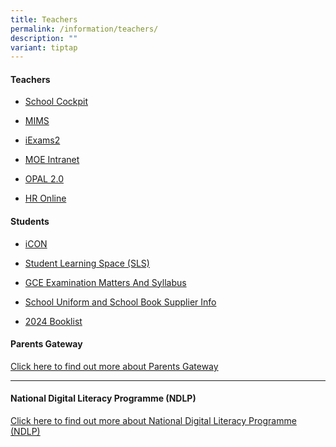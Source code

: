 ```yaml
---
title: Teachers
permalink: /information/teachers/
description: ""
variant: tiptap
---
```

<h4><strong>Teachers</strong></h4>
<ul data-tight="true" class="tight">
<li>
<p><a href="https://schoolcockpit.moe.gov.sg/" rel="noopener" target="_blank">School Cockpit</a>
</p>
</li>
<li>
<p><a href="https://mims.moe.gov.sg/" rel="noopener" target="_blank">MIMS</a>
</p>
</li>
<li>
<p><a href="https://iexams.seab.gov.sg/sso/login" rel="noopener" target="_blank">iExams2</a>
</p>
</li>
<li>
<p><a href="https://intranet.moe.gov.sg/" rel="noopener" target="_blank">MOE Intranet</a>
</p>
</li>
<li>
<p><a href="https://tinyurl.com/2020opal" rel="noopener" target="_blank">OPAL 2.0</a>
</p>
</li>
<li>
<p><a href="https://intranet.moe.gov.sg/hronline" rel="noopener" target="_blank">HR Online</a>
</p>
</li>
</ul>
<h4><strong>Students</strong></h4>
<ul data-tight="true" class="tight">
<li>
<p><a href="https://workspace.google.com/dashboard" rel="noopener" target="_blank">iCON</a>
</p>
</li>
<li>
<p><a href="https://vle.learning.moe.edu.sg/login" rel="noopener" target="_blank">Student Learning Space (SLS)</a>
</p>
</li>
<li>
<p><a href="https://www.seab.gov.sg/" rel="noopener" target="_blank">GCE Examination Matters And Syllabus</a>
</p>
</li>
<li>
<p><a href="https://www.eastspringsec.moe.edu.sg/school-information/school-uniforms-and-books/" rel="noopener" target="_blank">School Uniform and School Book Supplier Info</a>
</p>
</li>
<li>
<p><a href="https://www.eastspringsec.moe.edu.sg/school-information/booklist-2024/" rel="noopener" target="_blank">2024 Booklist</a>
</p>
</li>
</ul>
<h4><strong>Parents Gateway</strong></h4>
<p><a href="/partners/parents-gateway" rel="noopener noreferrer nofollow" target="_blank">Click here to find out more about Parents Gateway</a>
</p>
<hr>
<h4><strong>National Digital Literacy Programme (NDLP)</strong></h4>
<p><a href="/ndlp" rel="noopener" target="_blank">Click here to find out more about National Digital Literacy Programme (NDLP)</a>
</p>